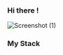 ### Hi there !
![Screenshot (1)](https://user-images.githubusercontent.com/66239860/147466297-1b1ce4af-d412-42b9-883b-3d1671f140af.png)

<!--
**Rufo138/Rufo138** is a ✨ _special_ ✨ repository because its `README.md` (this file) appears on your GitHub profile.

Here are some ideas to get you started:

- 🔭 I’m currently working on ...
- 🌱 I’m currently learning ...
- 👯 I’m looking to collaborate on ...
- 🤔 I’m looking for help with ...
- 💬 Ask me about ...
- 📫 How to reach me: ...
- 😄 Pronouns: ...
- ⚡ Fun fact: ...
-->
### My Stack
